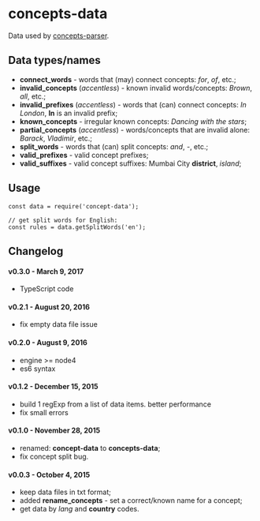 # concepts-data

Data used by [concepts-parser](https://github.com/entitizer/concepts-parser-js).

## Data types/names

- **connect_words** - words that (may) connect concepts: *for*, *of*, etc.;
- **invalid_concepts** (*accentless*) - known invalid words/concepts: *Brown*, *all*, etc.;
- **invalid_prefixes** (*accentless*) - words that (can) connect concepts: *In London*, **In** is an invalid prefix;
- **known_concepts** - irregular known concepts: *Dancing with the stars*;
- **partial_concepts** (*accentless*) - words/concepts that are invalid alone: *Barack*, *Vladimir*, etc.;
- **split_words** - words that (can) split concepts: *and*, *-*, etc.;
- **valid_prefixes** - valid concept prefixes;
- **valid_suffixes** - valid concept suffixes: Mumbai City **district**, *island*;

## Usage

```
const data = require('concept-data');

// get split words for English:
const rules = data.getSplitWords('en');
```

## Changelog

#### v0.3.0 - March 9, 2017

- TypeScript code

#### v0.2.1 - August 20, 2016

- fix empty data file issue

#### v0.2.0 - August 9, 2016

- engine >= node4
- es6 syntax

#### v0.1.2 - December 15, 2015

- build 1 regExp from a list of data items. better performance
- fix small errors

#### v0.1.0 - November 28, 2015

- renamed: **concept-data** to **concepts-data**;
- fix concept split bug.

#### v0.0.3 - October 4, 2015

- keep data files in txt format;
- added **rename_concepts** - set a correct/known name for a concept;
- get data by *lang* and **country** codes.

